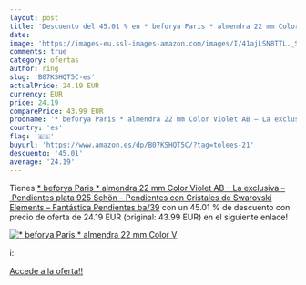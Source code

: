 ```yaml
---
layout: post
title: 'Descuento del 45.01 % en * beforya Paris * almendra 22 mm Color V'
date: 
image: 'https://images-eu.ssl-images-amazon.com/images/I/41ajLSN8TTL._SL200_.jpg'
comments: true
category: ofertas
author: ring
slug: 'B07KSHQT5C-es'
actualPrice: 24.19 EUR
currency: EUR
price: 24.19
comparePrice: 43.99 EUR
prodname: '* beforya Paris * almendra 22 mm Color Violet AB – La exclusiva – Pendientes plata 925 Schön – Pendientes con Cristales de Swarovski Elements – Fantástica Pendientes ba/39'
country: 'es'
flag: '🇪🇸'
buyurl: 'https://www.amazon.es/dp/B07KSHQT5C/?tag=tolees-21'
descuento: '45.01'
average: '24.19'
---
```


Tienes [* beforya Paris * almendra 22 mm Color Violet AB – La exclusiva – Pendientes plata 925 Schön – Pendientes con Cristales de Swarovski Elements – Fantástica Pendientes ba/39](https://www.amazon.es/dp/B07KSHQT5C/?tag=tolees-21) con un 45.01 % de descuento con precio de oferta de 24.19 EUR (original: 43.99 EUR) en el siguiente enlace!

[![* beforya Paris * almendra 22 mm Color V](https://images-eu.ssl-images-amazon.com/images/I/41ajLSN8TTL._SL200_.jpg)](https://www.amazon.es/dp/B07KSHQT5C/?tag=tolees-21)

ℹ️:


[Accede a la oferta!!](https://www.amazon.es/dp/B07KSHQT5C/?tag=tolees-21)
